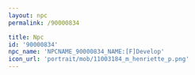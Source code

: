 ```yaml
---
layout: npc
permalink: /90000834

title: Npc
id: '90000834'
npc_name: 'NPCNAME_90000834_NAME:[F]Develop'
icon_url: 'portrait/mob/11003184_m_henriette_p.png'
---
```

